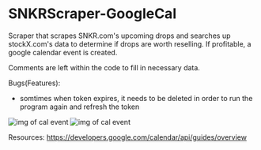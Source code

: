# SNKRScraper-GoogleCal
Scraper that scrapes SNKR.com's upcoming drops and searches up stockX.com's data to determine if drops are worth reselling. If profitable, a google calendar event is created.

Comments are left within the code to fill in necessary data.

Bugs(Features):
- somtimes when token expires, it needs to be deleted in order to run the program again and refresh the token

![img of cal event](https://github.com/benjaminhuang13/SNKRScraper-GoogleCal/blob/main/google_cal_event.png?raw=true)
![img of cal event](https://github.com/benjaminhuang13/SNKRScraper-GoogleCal/blob/main/imageOfcmdOutput.png?raw=true)


Resources:
https://developers.google.com/calendar/api/guides/overview
